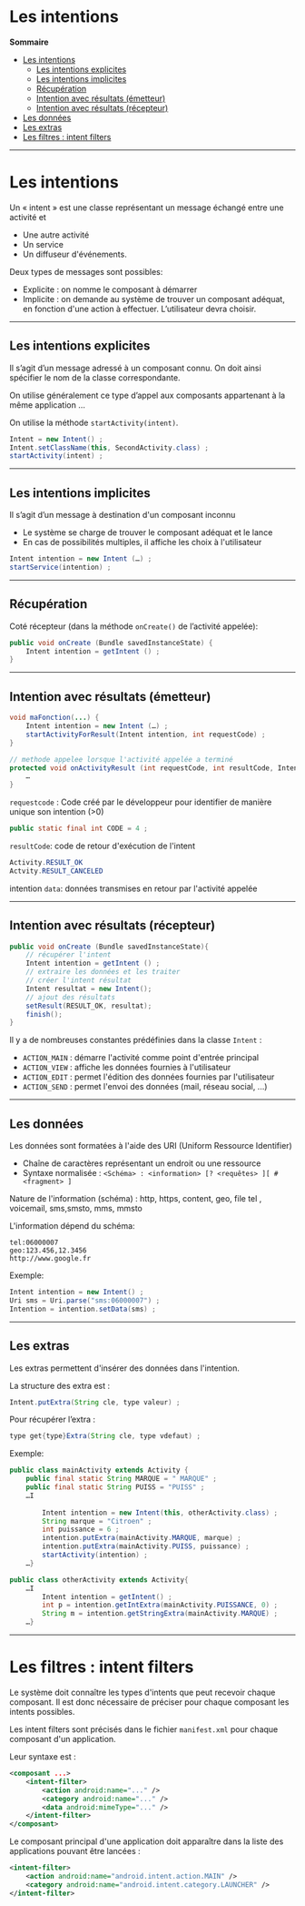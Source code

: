 # Les intentions

**Sommaire**

* [Les intentions](#les-intentions)
    * [Les intentions explicites](#les-intentions-explicites)
    * [Les intentions implicites](#les-intentions-implicites)
    * [Récupération](#récupération)
    * [Intention avec résultats (émetteur)](#intention-avec-résultats-émetteur)
    * [Intention avec résultats (récepteur)](#intention-avec-résultats-récepteur)
* [Les données](#les-données)
* [Les extras](#les-extras)
* [Les filtres : intent filters](#les-filtres--intent-filters)

---

# Les intentions

Un « intent » est une classe représentant un message échangé entre une activité et
* Une autre activité
* Un service
* Un diffuseur d'événements.

Deux types de messages sont possibles:
* Explicite : on nomme le composant à démarrer
* Implicite : on demande au système de trouver un composant adéquat, en fonction d'une action à effectuer. L’utilisateur devra choisir.

---

## Les intentions explicites

Il s’agit d’un message adressé à un composant connu. On doit ainsi spécifier le nom de la classe correspondante.

On utilise généralement ce type d’appel aux composants appartenant à la même application …

On utilise la méthode `startActivity(intent)`.

```java
Intent = new Intent() ;
Intent.setClassName(this, SecondActivity.class) ;
startActivity(intent) ;
```

---

## Les intentions implicites

Il s’agit d’un message à destination d'un composant inconnu
* Le système se charge de trouver le composant adéquat et le lance
* En cas de possibilités multiples, il affiche les choix à l'utilisateur

```java
Intent intention = new Intent (…) ;
startService(intention) ;
```

---

## Récupération

Coté récepteur (dans la méthode `onCreate()` de l’activité appelée):

```java
public void onCreate (Bundle savedInstanceState) {
    Intent intention = getIntent () ;
}
```

---

## Intention avec résultats (émetteur)

```java
void maFonction(...) {
    Intent intention = new Intent (…) ;
    startActivityForResult(Intent intention, int requestCode) ; 
}

// methode appelee lorsque l'activité appelée a terminé
protected void onActivityResult (int requestCode, int resultCode, Intent data){ 
    …
}
```

`requestcode` : Code créé par le développeur pour identifier de manière unique son intention (>0)

```java
public static final int CODE = 4 ;
```

`resultCode`: code de retour d'exécution de l'intent
```java
Activity.RESULT_OK
Actvity.RESULT_CANCELED
```

intention `data`: données transmises en retour par l'activité appelée

---

## Intention avec résultats (récepteur)

```java
public void onCreate (Bundle savedInstanceState){
    // récupérer l'intent
    Intent intention = getIntent () ;
    // extraire les données et les traiter
    // créer l'intent résultat
    Intent resultat = new Intent();
    // ajout des résultats
    setResult(RESULT_OK, resultat);
    finish();
}
```

Il y a de nombreuses constantes prédéfinies dans la classe `Intent` :
* `ACTION_MAIN` : démarre l'activité comme point d'entrée principal
* `ACTION_VIEW` : affiche les données fournies à l'utilisateur
* `ACTION_EDIT` : permet l'édition des données fournies par l'utilisateur
* `ACTION_SEND` : permet l'envoi des données (mail, réseau social, ...)

---

## Les données

Les données sont formatées à l'aide des URI (Uniform Ressource Identifier)
* Chaîne de caractères représentant un endroit ou une ressource
* Syntaxe normalisée : `<Schéma> : <information> [? <requêtes> ][ # <fragment> ]`

Nature de l'information (schéma) : http, https, content, geo, file tel , voicemail, sms,smsto, mms, mmsto

L'information dépend du schéma:
```
tel:06000007
geo:123.456,12.3456
http://www.google.fr
```

Exemple:

```java
Intent intention = new Intent() ;
Uri sms = Uri.parse("sms:06000007") ;
Intention = intention.setData(sms) ;
```

---

## Les extras

Les extras permettent d'insérer des données dans l'intention.

La structure des extra est : 
```java
Intent.putExtra(String cle, type valeur) ;
```

Pour récupérer l’extra : 

```java
type get{type}Extra(String cle, type vdefaut) ;
```

Exemple:

```java
public class mainActivity extends Activity {
    public final static String MARQUE = " MARQUE" ;
    public final static String PUISS = "PUISS" ;
    …I
    
        Intent intention = new Intent(this, otherActivity.class) ;
        String marque = "Citroen" ;
        int puissance = 6 ;
        intention.putExtra(mainActivity.MARQUE, marque) ;
        intention.putExtra(mainActivity.PUISS, puissance) ;
        startActivity(intention) ;
    …}

```

```java
public class otherActivity extends Activity{
    …I
        Intent intention = getIntent() ;
        int p = intention.getIntExtra(mainActivity.PUISSANCE, 0) ;
        String m = intention.getStringExtra(mainActivity.MARQUE) ;
    …}
```

---

# Les filtres : intent filters

Le système doit connaître les types d'intents que peut recevoir chaque composant. Il est donc nécessaire de préciser pour chaque composant les intents possibles.

Les intent filters sont précisés dans le fichier `manifest.xml` pour chaque composant d'un application.

Leur syntaxe est :

```xml
<composant ...>
    <intent-filter>
        <action android:name="..." />
        <category android:name="..." />
        <data android:mimeType="..." />
    </intent-filter>
</composant>
```

Le composant principal d'une application doit apparaître dans la liste des applications pouvant être lancées :
```xml
<intent-filter>
    <action android:name="android.intent.action.MAIN" />
    <category android:name="android.intent.category.LAUNCHER" />
</intent-filter>

```
